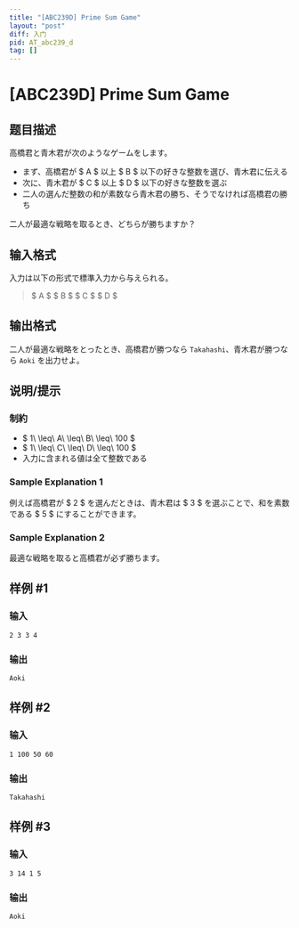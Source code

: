```yaml
---
title: "[ABC239D] Prime Sum Game"
layout: "post"
diff: 入门
pid: AT_abc239_d
tag: []
---
```


# [ABC239D] Prime Sum Game

## 题目描述

[problemUrl]: https://atcoder.jp/contests/abc239/tasks/abc239_d

高橋君と青木君が次のようなゲームをします。

- まず、高橋君が $ A $ 以上 $ B $ 以下の好きな整数を選び、青木君に伝える
- 次に、青木君が $ C $ 以上 $ D $ 以下の好きな整数を選ぶ
- 二人の選んだ整数の和が素数なら青木君の勝ち、そうでなければ高橋君の勝ち

二人が最適な戦略を取るとき、どちらが勝ちますか？

## 输入格式

入力は以下の形式で標準入力から与えられる。

> $ A $ $ B $ $ C $ $ D $

## 输出格式

二人が最適な戦略をとったとき、高橋君が勝つなら `Takahashi`、青木君が勝つなら `Aoki` を出力せよ。

## 说明/提示

### 制約

- $ 1\ \leq\ A\ \leq\ B\ \leq\ 100 $
- $ 1\ \leq\ C\ \leq\ D\ \leq\ 100 $
- 入力に含まれる値は全て整数である

### Sample Explanation 1

例えば高橋君が $ 2 $ を選んだときは、青木君は $ 3 $ を選ぶことで、和を素数である $ 5 $ にすることができます。

### Sample Explanation 2

最適な戦略を取ると高橋君が必ず勝ちます。

## 样例 #1

### 输入

```
2 3 3 4
```

### 输出

```
Aoki
```

## 样例 #2

### 输入

```
1 100 50 60
```

### 输出

```
Takahashi
```

## 样例 #3

### 输入

```
3 14 1 5
```

### 输出

```
Aoki
```

